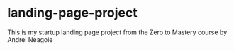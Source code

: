 # landing-page-project
This is my startup landing page project from the Zero to Mastery course by Andrei Neagoie
